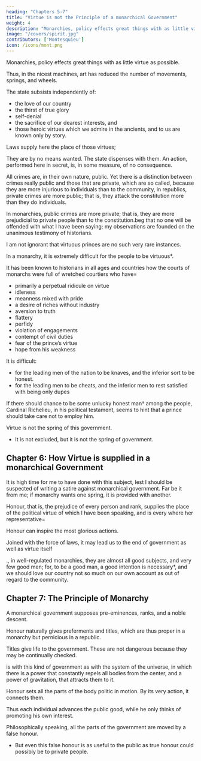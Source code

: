 ```yaml
---
heading: "Chapters 5-7"
title: "Virtue is not the Principle of a monarchical Government"
weight: 4
description: "Monarchies, policy effects great things with as little virtue as possible."
image: "/covers/spirit.jpg"
contributors: ['Montesquieu']
icon: /icons/mont.png
---
```




Monarchies, policy effects great things with as little virtue as possible. 

Thus, in the nicest machines, art has reduced the number of movements, springs, and wheels.

The state subsists independently of:
- the love of our country
- the thirst of true glory
- self-denial
- the sacrifice of our dearest interests, and
- those heroic virtues which we admire in the ancients, and to us are known only by story.

Laws supply here the place of those virtues; 

They are by no means wanted. The state dispenses with them. An action, performed here in secret, is, in some measure, of no consequence.

All crimes are, in their own nature, public. Yet there is a distinction between crimes really public and those that are private, which are so called, because they are more injurious to individuals than to the community, in republics, private crimes are more public; that is, they attack the constitution more than they do individuals.

In monarchies, public crimes are more private; that is, they are more prejudicial to private people than to the constitution.beg that no one will be offended with what I have been saying; my observations are founded on the unanimous testimony of historians. 

I am not ignorant that virtuous princes are no such very rare instances.

In a monarchy, it is extremely difficult for the people to be virtuous*.

It has been known to historians in all ages and countries how the courts of monarchs were full of wretched courtiers who have= 
- primarily a perpetual ridicule on virtue
- idleness
- meanness mixed with pride
- a desire of riches without industry
- aversion to truth
- flattery
- perfidy
- violation of engagements
- contempt of civil duties
- fear of the prince’s virtue
- hope from his weakness


It is difficult:
- for the leading men of the nation to be knaves, and the inferior sort to be honest.
- for the leading men to be cheats, and the inferior men to rest satisfied with being only dupes

If there should chance to be some unlucky honest man† among the people, Cardinal Richelieu, in his political testament, seems to hint that a prince should take care not to employ him. 

Virtue is not the spring of this government. 
- It is not excluded, but it is not the spring of government.



## Chapter 6: How Virtue is supplied in a monarchical Government

It is high time for me to have done with this subject, lest I should be suspected of writing a satire against monarchical government. Far be it from me; if monarchy wants one spring, it is provided with another. 

Honour, that is, the prejudice of every person and rank, supplies the place of the political virtue of which I have been speaking, and is every where her representative=  

Honour can inspire the most glorious actions.

Joined with the force of laws, it may lead us to the end of government as well as virtue itself

., in well-regulated monarchies, they are almost all good subjects, and very few good men; for, to be a good man, a good intention is necessary*, and we should love our country not so much on our own account as out of regard to the community.



## Chapter 7: The Principle of Monarchy

A monarchical government supposes pre-eminences, ranks, and a noble descent. 

Honour naturally gives preferments and titles, which are thus proper in a monarchy but pernicious in a republic. 

Titles give life to the government. These are not dangerous because they may be continually checked.

is with this kind of government as with the system of the universe, in which there is a power that constantly repels all bodies from the center, and a power of gravitation, that attracts them to it. 

Honour sets all the parts of the body politic in motion. By its very action, it connects them. 

Thus each individual advances the public good, while he only thinks of promoting his own interest.

Philosophically speaking, all the parts of the government are moved by a false honour. 
- But even this false honour is as useful to the public as true honour could possibly be to private people.

<!-- it not a very great point, to oblige men to perform the most difficult actions, such as require an extraordinary exertion of fortitude and resolution, without any other recompence than that of glory and applause? -->
